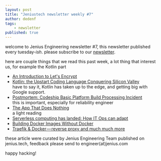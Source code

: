 ```yaml
---
layout: post
title: "Jeniustech newsletter weekly #7"
author: dedenf
tags:
    - newsletter
published: true
---
```


welcome to Jenius Engineering newsletter #7, this newsletter published every tuesday-*ish*. please subscribe to our [newsletter](http://jenius.tech/newsletter).

here are couple things that we read this past week, a lot thing that interest us, for example the Kotlin part

- [An Introduction to Let's Encrypt](https://www.digitalocean.com/community/tutorials/an-introduction-to-let-s-encrypt)
- [Kotlin: the Upstart Coding Language Conquering Silicon Valley](https://www.wired.com/story/kotlin-the-upstart-coding-language-conquering-silicon-valley)  
have to say it, Kotlin has taken up to the edge, and getting big with Google support.
- [Postmortem: Codeship Basic Platform Build Processing Incident](https://blog.codeship.com/post-mortem-codeship-basic-platform-build-processing-incident/)  
 this is important, especially for reliability engineer
 - [The App That Does Nothing](https://www.theatlantic.com/technology/archive/2017/06/the-app-that-does-nothing/529764/)   
 a light reading
 - [Serverless computing has landed: How IT Ops can adapt](https://techbeacon.com/serverless-computing-has-landed-how-it-ops-can-adapt)
 - [Building Docker Images Without Docker](https://medium.com/bitnami-perspectives/building-docker-images-without-docker-c619061b13a9)
 - [Traefik & Docker — reverse proxy and much much more](https://medium.com/@lukastosic/traefik-docker-reverse-proxy-and-much-much-more-a39b24b9d959)

these article were curated by Jenius Engineering Team published on jenius.tech, feedback please send to engineer(at)jenius.com


happy hacking!